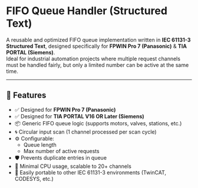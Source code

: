 # FIFO Queue Handler (Structured Text)

A reusable and optimized FIFO queue implementation written in **IEC 61131-3 Structured Text**, designed specifically for **FPWIN Pro 7 (Panasonic)** & **TIA PORTAL (Siemens)**.  
Ideal for industrial automation projects where multiple request channels must be handled fairly, but only a limited number can be active at the same time.

---

## 🚀 Features

- ✅ Designed for **FPWIN Pro 7 (Panasonic)**
- ✅ Designed for **TIA PORTAL V16 OR Later (Siemens)**
- 📦 Generic FIFO queue logic (supports motors, valves, stations, etc.)
- 🌀 Circular input scan (1 channel processed per scan cycle)
- ⚙️ Configurable:
  - Queue length
  - Max number of active requests
- 🛡️ Prevents duplicate entries in queue
- 🔧 Minimal CPU usage, scalable to 20+ channels
- 🧩 Easily portable to other IEC 61131-3 environments (TwinCAT, CODESYS, etc.)
